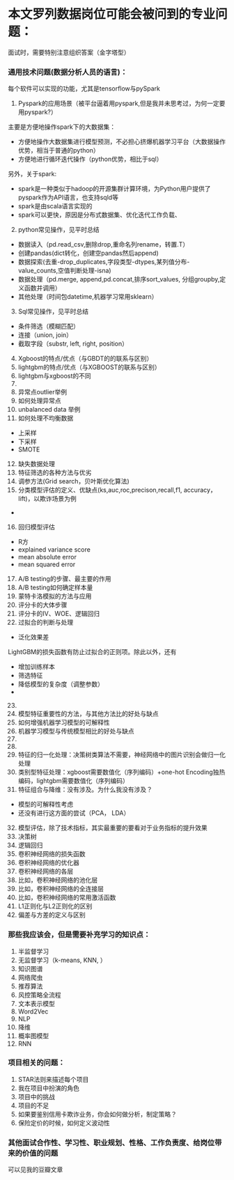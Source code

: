 # 本文罗列数据岗位可能会被问到的专业问题：

面试时，需要特别注意组织答案（金字塔型）

### 通用技术问题(数据分析人员的语言)：
每个软件可以实现的功能，尤其是tensorflow与pySpark
1. Pyspark的应用场景（被平台逼着用pyspark,但是我并未思考过，为何一定要用pyspark?）

主要是方便地操作spark下的大数据集：
- 方便地操作大数据集进行模型预测，不必担心挤爆机器学习平台（大数据操作优势，相当于普通的python）
- 方便地进行循环迭代操作（python优势，相比于sql）

另外，关于spark:
- spark是一种类似于hadoop的开源集群计算环境，为Python用户提供了pyspark作为API语言，也支持sqld等
- spark是由scala语言实现的
- spark可以更快，原因是分布式数据集、优化迭代工作负载、
   
2. python常见操作，见平时总结
- 数据读入（pd.read_csv,删除drop,重命名列rename，转置.T）
- 创建pandas(dict转化，创建空pandas然后append)
- 数据探索(去重-drop_duplicates,字段类型-dtypes,某列值分布-value_counts,空值判断处理-isna)
- 数据处理（pd.merge, append,pd.concat,排序sort_values, 分组groupby,定义函数并调用）
- 其他处理（时间包datetime,机器学习常用sklearn）

3. Sql常见操作，见平时总结
- 条件筛选（模糊匹配）
- 连接（union, join）
- 截取字段（substr, left, right, position）


4. Xgboost的特点/优点（与GBDT的的联系与区别）
5. lightgbm的特点/优点（与XGBOOST的联系与区别）
6. lightgbm与xgboost的不同
7. 
8. 异常点outlier举例
9. 如何处理异常点
10. unbalanced data 举例
11. 如何处理不均衡数据
  - 上采样
  - 下采样
  - SMOTE
12. 缺失数据处理
13. 特征筛选的各种方法与优劣
14. 调参方法(Grid search，贝叶斯优化算法)
15. 分类模型评估的定义、优缺点(ks,auc,roc,precison,recall,f1, accuracy，lift)，以欺诈场景为例
 - 
16. 回归模型评估
 - R方
 - explained variance score
 - mean absolute error
 - mean squared error
17. A/B testing的步骤、最主要的作用
18. A/B testing如何确定样本量
19. 蒙特卡洛模拟的方法与应用
20. 评分卡的大体步骤
21. 评分卡的IV、WOE、逻辑回归
22. 过拟合的判断与处理
 - 泛化效果差
 
 LightGBM的损失函数有防止过拟合的正则项。除此以外，还有
 - 增加训练样本
 - 筛选特征
 - 降低模型的复杂度（调整参数）
 - 
23. 
24. 模型特征重要性的方法，与其他方法比的好处与缺点
25. 如何增强机器学习模型的可解释性
26. 机器学习模型与传统模型相比的好处与缺点
27. 
28. 
29. 特征的归一化处理：决策树类算法不需要，神经网络中的图片识别会做归一化处理
30. 类别型特征处理：xgboost需要数值化（序列编码）+one-hot Encoding独热编码，lightgbm需要数值化（序列编码）
31. 特征组合与降维：没有涉及。为什么我没有涉及？
  - 模型的可解释性考虑
  - 还没有进行这方面的尝试（PCA， LDA）
32. 模型评估，除了技术指标，其实最重要的要看对于业务指标的提升效果
33. 决策树
34. 逻辑回归
35. 卷积神经网络的损失函数
36. 卷积神经网络的优化器
37. 卷积神经网络的各层
38. 比如，卷积神经网络的池化层
39. 比如，卷积神经网络的全连接层
40. 比如，卷积神经网络的常用激活函数
40. L1正则化与L2正则化的区别
41. 偏差与方差的定义与区别


### 那些我应该会，但是需要补充学习的知识点：
1. 半监督学习
2. 无监督学习（k-means, KNN, ）
3. 知识图谱
4. 网络爬虫
5. 推荐算法
6. 风控策略全流程
7. 文本表示模型
8. Word2Vec
9. NLP
10. 降维
11. 概率图模型
12. RNN


### 项目相关的问题：
1. STAR法则来描述每个项目
2. 我在项目中扮演的角色
3. 项目中的挑战
4. 项目的不足
5. 如果要鉴别信用卡欺诈业务，你会如何做分析，制定策略？
6. 保险定价的时候，如何定义波动性


### 其他面试合作性、学习性、职业规划、性格、工作负责度、给岗位带来的价值的问题
可以见我的豆瓣文章
